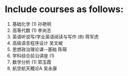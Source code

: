 # Include courses as follows:
1. 基础化学 (1) 孙艳明
2. 高等代数 (1) 李尚志
3. 英语听说写/学业英语阅读与写作 (B) 蒋军虎
4. 高级语言程序设计 吴文峻
5. 思想政治理论课--基础 陈萌
6. 学科综合前沿讲座 (1)
7. 数学分析 (1) 郭玉霞
8. 航空航天概论A 吴永康

